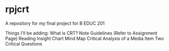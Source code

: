 # rpjcrt
A repository for my final project for B EDUC 201

Things I'll be adding:
What is CRT?
Note Guidelines (Refer to Assignment Page)
Reading Insight Chart
Mind Map
Critical Analysis of a Media Item
Two Critical Questions
